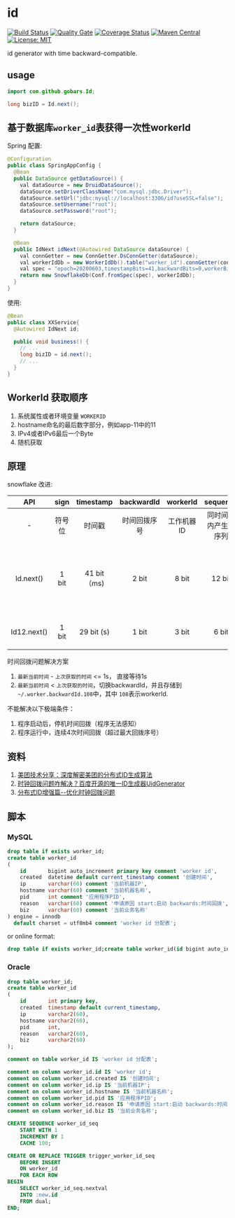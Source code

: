 # id

[![Build Status](https://travis-ci.org/gobars/id.svg?branch=master)](https://travis-ci.org/gobars/id)
[![Quality Gate](https://sonarcloud.io/api/project_badges/measure?project=com.github.gobars%3Aid&metric=alert_status)](https://sonarcloud.io/dashboard/index/com.github.gobars%3Aid)
[![Coverage Status](https://coveralls.io/repos/github/gobars/id/badge.svg?branch=master)](https://coveralls.io/github/gobars/id?branch=master)
[![Maven Central](https://maven-badges.herokuapp.com/maven-central/com.github.gobars/id/badge.svg?style=flat-square)](https://maven-badges.herokuapp.com/maven-central/com.github.gobars/id/)
[![License: MIT](https://img.shields.io/badge/License-MIT-yellow.svg)](https://opensource.org/licenses/MIT)

id generator with time backward-compatible.

## usage

```java
import com.github.gobars.Id;

long bizID = Id.next();
```

## 基于数据库`worker_id`表获得一次性workerId

Spring 配置:

```java
@Configuration
public class SpringAppConfig {
  @Bean
  public DataSource getDataSource() {
    val dataSource = new DruidDataSource();
    dataSource.setDriverClassName("com.mysql.jdbc.Driver");
    dataSource.setUrl("jdbc:mysql://localhost:3306/id?useSSL=false");
    dataSource.setUsername("root");
    dataSource.setPassword("root");

    return dataSource;
  }

  @Bean
  public IdNext idNext(@Autowired DataSource dataSource) {
    val connGetter = new ConnGetter.DsConnGetter(dataSource);
    val workerIdDb = new WorkerIdDb().table("worker_id").connGetter(connGetter).biz("default");
    val spec = "epoch=20200603,timestampBits=41,backwardBits=0,workerBits=10,seqBits=12,roundMs=1";
    return new SnowflakeDb(Conf.fromSpec(spec), workerIdDb);
  }
}
```

使用:

```java
@Bean
public class XXService{
  @Autowired IdNext id;

  public void business() {
    // ...
    long bizID = id.next();
    // ...
  }
}
```

## WorkerId 获取顺序

1. 系统属性或者环境变量 `WORKERID`
1. hostname命名的最后数字部分，例如app-11中的11
1. IPv4或者IPv6最后一个Byte
1. 随机获取

## 原理

snowflake 改进:

API      |sign   | timestamp  |backwardId | workerId  | sequence       |max                 | limit    |years                        |remark
:---:    |:---:  | :---:      | :---:     | :---:     |  :---:         |:---:               |:---:     |:---:                        |:---
\-       |符号位  | 时间戳      |时间回拨序号 | 工作机器ID  |同时间戳内产生的序列|最大值               |限制       |使用年限                      | 备注
Id.next()|1 bit  | 41 bit（ms)| 2 bit     | 8 bit     | 12 bit          |2^63                |4096/ms   |2^41/1000/60/60/24/365.5≈69年| 标准snowflake中10位workerId抽出2位作为时间回拨序号
Id12.next()|1 bit  | 29 bit (s) | 1 bit    | 3 bit      | 6 bit          | 2^39=549,755,813,888|64/s      |2^29/60/60/24/365.5 ≈17年    | 产生最大12位长度数字的ID
    
时间回拨问题解决方案

1. `最新当前时间` - `上次获取的时间` <= 1s， 直接等待1s
1. `最新当前时间` < `上次获取的时间`，切换backwardId，并且存储到 `~/.worker.backwardId.108`中，其中 `108`表示workerId.

不能解决以下极端条件：

1. 程序启动后，停机时间回拨（程序无法感知）
1. 程序运行中，连续4次时间回拨（超过最大回拨序号）

## 资料

1. [美团技术分享：深度解密美团的分布式ID生成算法](https://zhuanlan.zhihu.com/p/83753710)
1. [时钟回拨问题咋解决？百度开源的唯一ID生成器UidGenerator](https://zhuanlan.zhihu.com/p/77737855)
1. [分布式ID增强篇--优化时钟回拨问题](https://www.jianshu.com/p/98c202f64652)

## 脚本

### MySQL

```sql
drop table if exists worker_id;
create table worker_id
(
    id       bigint auto_increment primary key comment 'worker id',
    created  datetime default current_timestamp comment '创建时间',
    ip       varchar(60) comment '当前机器IP',
    hostname varchar(60) comment '当前机器名称',
    pid      int comment '应用程序PID',
    reason   varchar(60) comment '申请原因 start:启动 backwards:时间回拨',
    biz      varchar(60) comment '当前业务名称'
) engine = innodb
  default charset = utf8mb4 comment 'worker id 分配表';
```

or online format:

```sql
drop table if exists worker_id;create table worker_id(id bigint auto_increment primary key, created datetime default current_timestamp,ip varchar(60),hostname varchar(60),pid int,reason varchar(60),biz varchar(60))engine = innodb default charset = utf8mb4;
```

### Oracle

```sql
drop table worker_id;
create table worker_id
(
    id       int primary key,
    created  timestamp default current_timestamp,
    ip       varchar2(60),
    hostname varchar2(60),
    pid      int,
    reason   varchar2(60),
    biz      varchar2(60)
);

comment on table worker_id IS 'worker id 分配表';

comment on column worker_id.id IS 'worker id';
comment on column worker_id.created IS '创建时间';
comment on column worker_id.ip IS '当前机器IP';
comment on column worker_id.hostname IS '当前机器名称';
comment on column worker_id.pid IS '应用程序PID';
comment on column worker_id.reason IS '申请原因 start:启动 backwards:时间回拨';
comment on column worker_id.biz IS '当前业务名称';

CREATE SEQUENCE worker_id_seq
    START WITH 1
    INCREMENT BY 1
    CACHE 100;

CREATE OR REPLACE TRIGGER trigger_worker_id_seq
    BEFORE INSERT
    ON worker_id
    FOR EACH ROW
BEGIN
    SELECT worker_id_seq.nextval
    INTO :new.id
    FROM dual;
END;

```
